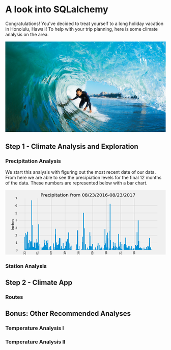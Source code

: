 # A look into SQLalchemy

Congratulations! You've decided to treat yourself to a long holiday vacation in Honolulu, Hawaii! To help with your trip planning, here is some climate analysis on the area. 

![surfs-up.png](Images/surfs-up.png)

## Step 1 - Climate Analysis and Exploration

### Precipitation Analysis

We start this analysis with figuring out the most recent date of our data. From here we are able to see the precipiation levels for the final 12 months of the data. These numbers are represented below with a bar chart.

![prcp bar](Images/Precipitation_bar_clean.png)

### Station Analysis

## Step 2 - Climate App

### Routes

## Bonus: Other Recommended Analyses

### Temperature Analysis I

### Temperature Analysis II
